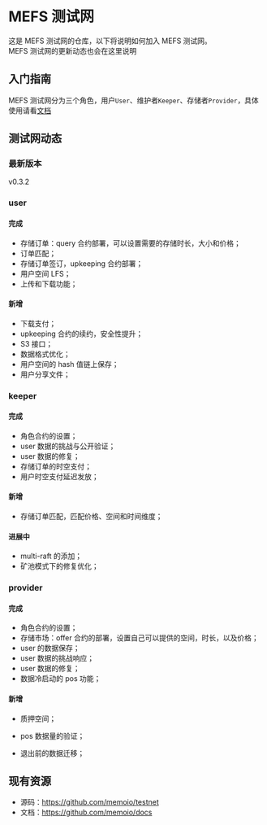 # MEFS 测试网

这是 MEFS 测试网的仓库，以下将说明如何加入 MEFS 测试网。  
MEFS 测试网的更新动态也会在这里说明

## 入门指南

MEFS 测试网分为三个角色，用户`User`、维护者`Keeper`、存储者`Provider`，具体使用请看[文档](/testnet/get-started/)

## 测试网动态

### 最新版本

v0.3.2

### user

#### 完成

- 存储订单：query 合约部署，可以设置需要的存储时长，大小和价格；
- 订单匹配；
- 存储订单签订，upkeeping 合约部署；
- 用户空间 LFS；
- 上传和下载功能；

#### 新增

- 下载支付；
- upkeeping 合约的续约，安全性提升；
- S3 接口；
- 数据格式优化；
- 用户空间的 hash 值链上保存；
- 用户分享文件；

### keeper

#### 完成

- 角色合约的设置；
- user 数据的挑战与公开验证；
- user 数据的修复；
- 存储订单的时空支付；
- 用户时空支付延迟发放；

#### 新增

- 存储订单匹配，匹配价格、空间和时间维度；

#### 进展中

- multi-raft 的添加；
- 矿池模式下的修复优化；

### provider

#### 完成

- 角色合约的设置；
- 存储市场：offer 合约的部署，设置自己可以提供的空间，时长，以及价格；
- user 的数据保存；
- user 数据的挑战响应；
- user 数据的修复；
- 数据冷启动的 pos 功能；

#### 新增

- 质押空间；
- pos 数据量的验证；

- 退出前的数据迁移；

## 现有资源

- 源码：https://github.com/memoio/testnet
- 文档：https://github.com/memoio/docs

